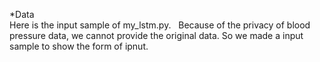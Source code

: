 *Data  
Here is the input sample of my_lstm.py.  
Because of the privacy of blood pressure data, we cannot provide the original data. So we made a input sample to show the form of ipnut.
